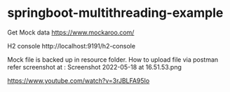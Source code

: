 # springboot-multithreading-example

Get Mock data
https://www.mockaroo.com/

H2 console
http://localhost:9191/h2-console

Mock file is backed up in resource folder.
How to upload file via postman refer screenshot at : Screenshot 2022-05-18 at 16.51.53.png

https://www.youtube.com/watch?v=3rJBLFA95Io